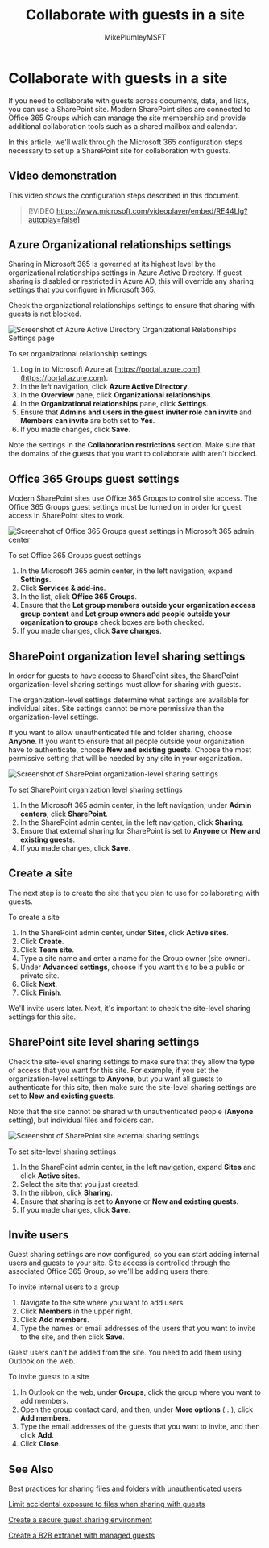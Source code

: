 ﻿---
title: "Collaborate with guests in a site"
ms.author: mikeplum
author: MikePlumleyMSFT
manager: pamgreen
audience: ITPro
ms.topic: article
ms.service: sharepoint-online
localization_priority: Normal
description: "Learn how to collaborate with guests in a SharePoint site."
---

# Collaborate with guests in a site

If you need to collaborate with guests across documents, data, and lists, you can use a SharePoint site. Modern SharePoint sites are connected to Office 365 Groups which can manage the site membership and provide additional collaboration tools such as a shared mailbox and calendar.

In this article, we'll walk through the Microsoft 365 configuration steps necessary to set up a SharePoint site for collaboration with guests.

## Video demonstration

This video shows the configuration steps described in this document.</br>

> [!VIDEO https://www.microsoft.com/videoplayer/embed/RE44Llg?autoplay=false]

## Azure Organizational relationships settings

Sharing in Microsoft 365 is governed at its highest level by the organizational relationships settings in Azure Active Directory. If guest sharing is disabled or restricted in Azure AD, this will override any sharing settings that you configure in Microsoft 365.

Check the organizational relationships settings to ensure that sharing with guests is not blocked.

![Screenshot of Azure Active Directory Organizational Relationships Settings page](media/azure-ad-organizational-relationships-settings.png)

To set organizational relationship settings

1. Log in to Microsoft Azure at [https://portal.azure.com](https://portal.azure.com).
2. In the left navigation, click **Azure Active Directory**.
3. In the **Overview** pane, click **Organizational relationships**.
4. In the **Organizational relationships** pane, click **Settings**.
5. Ensure that **Admins and users in the guest inviter role can invite** and **Members can invite** are both set to **Yes**.
6. If you made changes, click **Save**.

Note the settings in the **Collaboration restrictions** section. Make sure that the domains of the guests that you want to collaborate with aren't blocked.

## Office 365 Groups guest settings

Modern SharePoint sites use Office 365 Groups to control site access. The Office 365 Groups guest settings must be turned on in order for guest access in SharePoint sites to work.

![Screenshot of Office 365 Groups guest settings in  Microsoft 365 admin center](media/office-365-groups-guest-settings.png)

To set Office 365 Groups guest settings

1. In the Microsoft 365 admin center, in the left navigation, expand **Settings**.
2. Click **Services & add-ins**.
3. In the list, click **Office 365 Groups**.
4. Ensure that the **Let group members outside your organization access group content** and **Let group owners add people outside your organization to groups** check boxes are both checked.
5. If you made changes, click **Save changes**.


## SharePoint organization level sharing settings

In order for guests to have access to SharePoint sites, the SharePoint organization-level sharing settings must allow for sharing with guests.

The organization-level settings determine what settings are available for individual sites. Site settings cannot be more permissive than the organization-level settings.

If you want to allow unauthenticated file and folder sharing, choose **Anyone**. If you want to ensure that all people outside your organization have to authenticate, choose **New and existing guests**. Choose the most permissive setting that will be needed by any site in your organization.

![Screenshot of SharePoint organization-level sharing settings](media/sharepoint-organization-external-sharing-controls.png)


To set SharePoint organization level sharing settings

1. In the Microsoft 365 admin center, in the left navigation, under **Admin centers**, click **SharePoint**.
2. In the SharePoint admin center, in the left navigation, click **Sharing**.
3. Ensure that external sharing for SharePoint is set to **Anyone** or **New and existing guests**.
4. If you made changes, click **Save**.

## Create a site

The next step is to create the site that you plan to use for collaborating with guests.

To create a site
1. In the SharePoint admin center, under **Sites**, click **Active sites**.
2. Click **Create**.
3. Click **Team site**.
4. Type a site name and enter a name for the Group owner (site owner).
5. Under **Advanced settings**, choose if you want this to be a public or private site.
6. Click **Next**.
7. Click **Finish**.

We'll invite users later. Next, it's important to check the site-level sharing settings for this site.

## SharePoint site level sharing settings

Check the site-level sharing settings to make sure that they allow the type of access that you want for this site. For example, if you set the organization-level settings to **Anyone**, but you want all guests to authenticate for this site, then make sure the site-level sharing settings are set to **New and existing guests**.

Note that the site cannot be shared with unauthenticated people (**Anyone** setting), but individual files and folders can.

![Screenshot of SharePoint site external sharing settings](media/sharepoint-site-external-sharing-settings.png)

To set site-level sharing settings
1. In the SharePoint admin center, in the left navigation, expand **Sites** and click **Active sites**.
2. Select the site that you just created.
3. In the ribbon, click **Sharing**.
4. Ensure that sharing is set to **Anyone** or **New and existing guests**.
5. If you made changes, click **Save**.

## Invite users

Guest sharing settings are now configured, so you can start adding internal users and guests to your site. Site access is controlled through the associated Office 365 Group, so we'll be adding users there.

To invite internal users to a group
1. Navigate to the site where you want to add users.
2. Click **Members** in the upper right.
3. Click **Add members**.
4. Type the names or email addresses of the users that you want to invite to the site, and then click **Save**.

Guest users can't be added from the site. You need to add them using Outlook on the web.

To invite guests to a site
1. In Outlook on the web, under **Groups**, click the group where you want to add members.
2. Open the group contact card, and then, under **More options** (...), click **Add members**.
3. Type the email addresses of the guests that you want to invite, and then click **Add**.
4. Click **Close**.

## See Also

[Best practices for sharing files and folders with unauthenticated users](best-practices-anonymous-sharing.md)

[Limit accidental exposure to files when sharing with guests](sharing-limit-accidental-exposure.md)

[Create a secure guest sharing environment](create-a-secure-guest-sharing-environment.md)

[Create a B2B extranet with managed guests](b2b-extranet.md)

